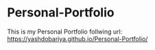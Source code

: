 # Personal-Portfolio
This is my Personal Portfolio
follwing url:
 https://yashdobariya.github.io/Personal-Portfolio/
